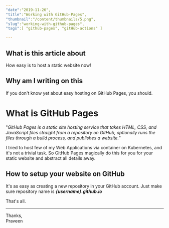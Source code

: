 ```yaml
---
"date":"2019-11-26",
"title":"Working with GitHub-Pages",
"thumbnail":"/content/thumbnails/5.png",
"slug":"working-with-github-pages",
"tags":[ "github-pages", "gitHub-actions" ]

---
```

## What is this article about
How easy is to host a static website now!

## Why am I writing on this
If you don't know yet about easy hosting on GitHub Pages, you should.

# What is GitHub Pages
"*GitHub Pages is a static site hosting service that takes HTML, CSS, and JavaScript files straight from a repository on GitHub, optionally runs the files through a build process, and publishes a website.*"

I tried to host few of my Web Applications via container on Kubernetes, and it's not a trivial task. So GitHub Pages magically do this for you for your static website and abstract all details away.

## How to setup your website on GitHub
It's as easy as creating a new repository in your GitHub account. Just make sure repository name is ***{username}.github.io***

That's all.

---
Thanks,  
Praveen
